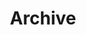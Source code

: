 ---
title: Archive
description: archive archive archive
header_img: /img/archive-bg.jpg
short: true
---